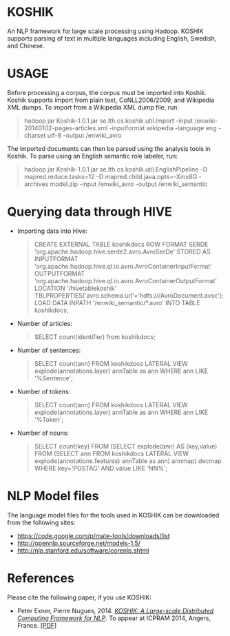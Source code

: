 KOSHIK
======

An NLP framework for large scale processing using Hadoop. KOSHIK supports parsing of text in multiple languages including English, Swedish, and Chinese.

USAGE
=====

Before processing a corpus, the corpus must be imported into Koshik. Koshik supports import from plain text, CoNLL2006/2009, and Wikipedia XML dumps.
To import from a Wikipedia XML dump file, run:  
> hadoop jar Koshik-1.0.1.jar se.lth.cs.koshik.util.Import -input /enwiki-20140102-pages-articles.xml -inputformat wikipedia -language eng -charset utf-8 -output /enwiki_avro

The imported documents can then be parsed using the analysis tools in Koshik.
To parse using an English semantic role labeler, run:  
> hadoop jar Koshik-1.0.1.jar se.lth.cs.koshik.util.EnglishPipeline -D mapred.reduce.tasks=12 -D mapred.child.java.opts=-Xmx8G -archives model.zip -input /enwiki_avro -output /enwiki_semantic

Querying data through HIVE
==========================
- Importing data into Hive:  
   > CREATE EXTERNAL TABLE koshikdocs ROW FORMAT SERDE 'org.apache.hadoop.hive.serde2.avro.AvroSerDe' STORED AS INPUTFORMAT 'org.apache.hadoop.hive.ql.io.avro.AvroContainerInputFormat' OUTPUTFORMAT 'org.apache.hadoop.hive.ql.io.avro.AvroContainerOutputFormat' LOCATION '/hivetablekoshik' TBLPROPERTIES('avro.schema.url'='hdfs:///AvroDocument.avsc');    
   > LOAD DATA INPATH '/enwiki_semantic/*.avro' INTO TABLE koshikdocs;

- Number of articles:  
   > SELECT count(identifier) from koshikdocs;

- Number of sentences:  
   > SELECT count(ann) FROM koshikdocs LATERAL VIEW explode(annotations.layer) annTable as ann WHERE ann LIKE '%Sentence';

- Number of tokens:  
   > SELECT count(ann) FROM koshikdocs LATERAL VIEW explode(annotations.layer) annTable as ann WHERE ann LIKE '%Token';

- Number of nouns:
   > SELECT count(key) FROM (SELECT explode(ann) AS (key,value) FROM (SELECT ann FROM koshikdocs LATERAL VIEW explode(annotations.features) annTable as ann) annmap) decmap WHERE key='POSTAG' AND value LIKE 'NN%';

NLP Model files
==========================
The language model files for the tools used in KOSHIK can be downloaded from the following sites:
- https://code.google.com/p/mate-tools/downloads/list
- http://opennlp.sourceforge.net/models-1.5/
- http://nlp.stanford.edu/software/corenlp.shtml

References
==========
Please cite the following paper, if you use KOSHIK:
- Peter Exner, Pierre Nugues, 2014. [*KOSHIK: A Large-scale Distributed Computing Framework for NLP*](http://semantica.cs.lth.se/koshik.pdf). To appear at ICPRAM 2014, Angers, France. [[PDF]](http://semantica.cs.lth.se/koshik.pdf)